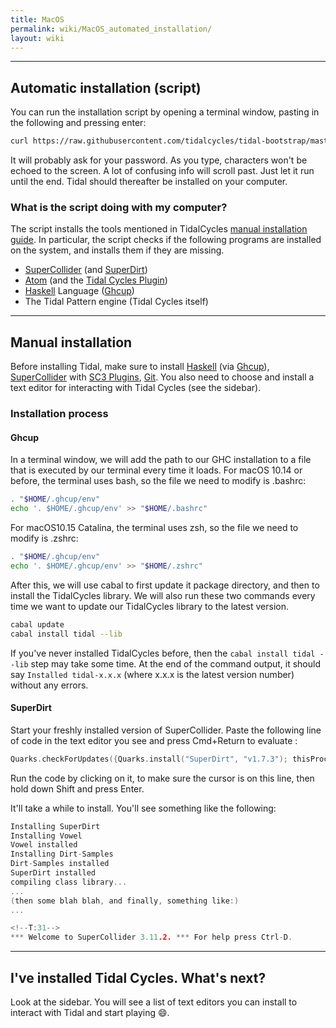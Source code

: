 ```yaml
---
title: MacOS
permalink: wiki/MacOS_automated_installation/
layout: wiki
---
```

------

## Automatic installation (script)


You can run the installation script by opening a terminal window, pasting in the following and pressing enter:

```bash
curl https://raw.githubusercontent.com/tidalcycles/tidal-bootstrap/master/tidal-bootstrap.command -sSf | sh
```

It will probably ask for your password. As you type, characters won't be echoed to the screen. A lot of confusing info will scroll past. Just let it run until the end. Tidal should thereafter be installed on your computer.

### What is the script doing with my computer?

The script installs the tools mentioned in TidalCycles [manual installation guide](../getting-started/Linux_installation). In particular, the script
checks if the following programs are installed on the system, and
installs them if they are missing.

-   [SuperCollider](https://supercollider.github.io/) (and [SuperDirt](https://github.com/musikinformatik/SuperDirt))
-   [Atom](https://atom.io/) (and the [Tidal Cycles Plugin](https://atom.io/packages/tidalcycles))
-   [Haskell](https://www.haskell.org/) Language ([Ghcup](https://www.haskell.org/ghcup/))
-   The Tidal Pattern engine (Tidal Cycles itself)

------

## Manual installation

Before installing Tidal, make sure to install [Haskell](https://www.haskell.org/ghcup/) (via [Ghcup](https://www.haskell.org/ghcup/)), [SuperCollider](http://supercollider.github.io/downloads) with  [SC3 Plugins](https://supercollider.github.io/sc3-plugins/),   [Git](https://git-scm.com/). You also need to choose and install a text editor for interacting with Tidal Cycles (see the sidebar).

### Installation process

#### Ghcup

In a terminal window, we will add the path to our GHC installation to a
file that is executed by our terminal every time it loads. For macOS 10.14 or before, the terminal uses bash, so the file we need
to modify is .bashrc:
```bash
. "$HOME/.ghcup/env"
echo '. $HOME/.ghcup/env' >> "$HOME/.bashrc"
```
For macOS10.15 Catalina, the terminal uses zsh, so the file we need to
modify is .zshrc:
```bash
. "$HOME/.ghcup/env"
echo '. $HOME/.ghcup/env' >> "$HOME/.zshrc"
```
After this, we will use cabal to first update it package directory, and
then to install the TidalCycles library. We will also run these two
commands every time we want to update our TidalCycles library to the
latest version.
```bash
cabal update
cabal install tidal --lib
```
If you've never installed TidalCycles before, then the
`cabal install tidal --lib` step may take some time. At the end of the
command output, it should say `Installed tidal-x.x.x` (where x.x.x is
the latest version number) without any errors.

#### SuperDirt

Start your freshly installed version of SuperCollider. Paste the following line of code in the text editor you see and press Cmd+Return to evaluate :

```c
Quarks.checkForUpdates({Quarks.install("SuperDirt", "v1.7.3"); thisProcess.recompile()})
```

Run the code by clicking on it, to make sure the cursor is on this line,
then hold down Shift and press Enter.

It'll take a while to install. You'll see something like the following:

```c
Installing SuperDirt
Installing Vowel
Vowel installed
Installing Dirt-Samples
Dirt-Samples installed
SuperDirt installed
compiling class library...
...
(then some blah blah, and finally, something like:)
...

<!--T:31-->
*** Welcome to SuperCollider 3.11.2. *** For help press Ctrl-D.
```

-----

## I've installed Tidal Cycles. What's next?

Look at the sidebar. You will see a list of text editors you can install to interact with Tidal and start playing :smile:.
